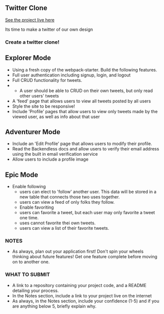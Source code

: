 
## Twitter Clone

[See the project live here](http://joebum-day-29.surge.sh/#)

Its time to make a twitter of our own design

### Create a twitter clone!

## Explorer Mode
* Using a fresh copy of the webpack-starter. Build the following features.
* Full user authentication including signup, login, and logout
* Full CRUD functionality for tweets.
* * A user should be able to CRUD on their own tweets, but only read other users' tweets
* A 'feed' page that allows users to view all tweets posted by all users
* Style the site to be responsive!
* Include 'Profile' pages that allow users to view only tweets made by the viewed user, as well as info about that user

## Adventurer Mode
* Include an 'Edit Profile' page that allows users to modify their profile.
* Read the Backendless docs and allow users to verify their email address using the built in email verification service
* Allow users to include a profile image


## Epic Mode
* Enable following
  * users can elect to 'follow' another user. This data will be stored in a new table that connects those two uses together.
  * users can view a feed of only folks they follow.
  * Enable favoriting
  * users can favorite a tweet, but each user may only favorite a tweet one time.
  * uses cannot favorite thei own tweets.
  * users can view a list of their favorite tweets.

### NOTES
* As always, plan out your application first! Don't spin your wheels thinking about future features! Get one feature complete before moving on to another one.

### WHAT TO SUBMIT
* A link to a repository containing your project code, and a README detailing your process.
* In the Notes section, include a link to your project live on the internet
* As always, in the Notes section, include your confidence (1-5) and if you are anything below 5, briefly explain why.
